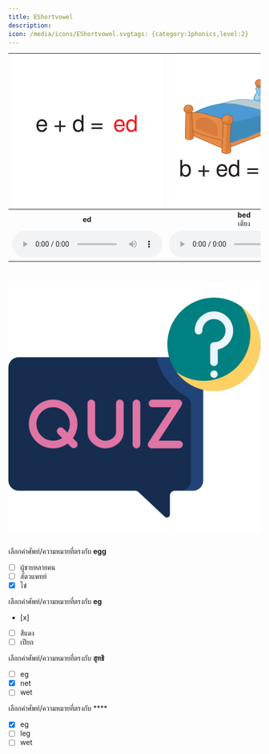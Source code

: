 ```yaml
---
title: EShortvowel
description: 
icon: /media/icons/EShortvowel.svgtags: {category:1phonics,level:2}
---
```

<div class="carrousel">


|![](/media/img/EShortvowel__ed.svg)|![](/media/img/EShortvowel__bed.svg)|![](/media/img/EShortvowel__red.svg)|![](/media/img/EShortvowel__wed.svg)|![](/media/img/EShortvowel__eg.svg)|![](/media/img/EShortvowel__egg.svg)|![](/media/img/EShortvowel__leg.svg)|![](/media/img/EShortvowel__en.svg)|![](/media/img/EShortvowel__men.svg)|![](/media/img/EShortvowel__pen.svg)|![](/media/img/EShortvowel__ten.svg)|![](/media/img/EShortvowel__et.svg)|![](/media/img/EShortvowel__net.svg)|![](/media/img/EShortvowel__vet.svg)|![](/media/img/EShortvowel__wet.svg)|
| :----: | :----: | :----: | :----: | :----: | :----: | :----: | :----: | :----: | :----: | :----: | :----: | :----: | :----: | :----: |
|**ed**<br> |**bed**<br>เตียง|**red**<br>สีแดง|**wed**<br>วันพุธ|**eg**<br>|**egg**<br>ไข่|**leg**<br>ขา|**en**<br> |**men**<br>ผู้ชายหลายคน|**pen**<br>ปากกา|**ten**<br>สิบ|**et**<br> |**net**<br>สุทธิ|**vet**<br>สัตวแพทย์|**wet**<br>เปียก|
|![](/media/audio/ed.mp3)|![](/media/audio/bed.mp3)|![](/media/audio/red.mp3)|![](/media/audio/wed.mp3)|![](/media/audio/eg.mp3)|![](/media/audio/egg.mp3)|![](/media/audio/leg.mp3)|![](/media/audio/en.mp3)|![](/media/audio/men.mp3)|![](/media/audio/pen.mp3)|![](/media/audio/ten.mp3)|![](/media/audio/et.mp3)|![](/media/audio/net.mp3)|![](/media/audio/vet.mp3)|![](/media/audio/wet.mp3)|

</div>



# ![icon](/media/icons/quiz.svg) 


 เลือกคำศัพท์/ความหมายที่ตรงกับ **egg**
 - [ ] ผู้ชายหลายคน
 - [ ] สัตวแพทย์
 - [x] ไข่

 เลือกคำศัพท์/ความหมายที่ตรงกับ **eg**
 - [x] 
 - [ ] สีแดง
 - [ ] เปียก

 เลือกคำศัพท์/ความหมายที่ตรงกับ **สุทธิ**
 - [ ] eg
 - [x] net
 - [ ] wet

 เลือกคำศัพท์/ความหมายที่ตรงกับ ****
 - [x] eg
 - [ ] leg
 - [ ] wet
